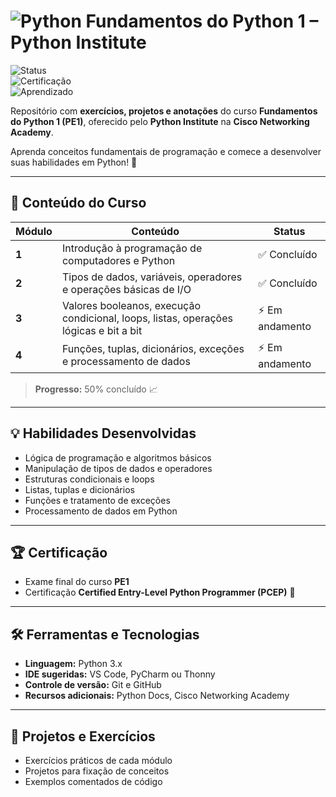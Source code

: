 # ![Python](https://img.shields.io/badge/Python-3670A0?style=for-the-badge&logo=python&logoColor=ffdd54) Fundamentos do Python 1 – Python Institute

![Status](https://img.shields.io/badge/Status-Em%20Progresso-yellow?style=for-the-badge)  
![Certificação](https://img.shields.io/badge/Certificação-PCEP-blue?style=for-the-badge)  
![Aprendizado](https://img.shields.io/badge/Aprendizado-50%25-orange?style=for-the-badge)

Repositório com **exercícios, projetos e anotações** do curso **Fundamentos do Python 1 (PE1)**, oferecido pelo **Python Institute** na **Cisco Networking Academy**.  

Aprenda conceitos fundamentais de programação e comece a desenvolver suas habilidades em Python! 🐍

---

## 🎯 Conteúdo do Curso

| Módulo | Conteúdo | Status |
|--------|----------|--------|
| **1** | Introdução à programação de computadores e Python | ✅ Concluído |
| **2** | Tipos de dados, variáveis, operadores e operações básicas de I/O | ✅ Concluído |
| **3** | Valores booleanos, execução condicional, loops, listas, operações lógicas e bit a bit | ⚡ Em andamento |
| **4** | Funções, tuplas, dicionários, exceções e processamento de dados | ⚡ Em andamento |

> **Progresso:** 50% concluído 📈

---

## 💡 Habilidades Desenvolvidas

- Lógica de programação e algoritmos básicos  
- Manipulação de tipos de dados e operadores  
- Estruturas condicionais e loops  
- Listas, tuplas e dicionários  
- Funções e tratamento de exceções  
- Processamento de dados em Python  

---

## 🏆 Certificação

- Exame final do curso **PE1**  
- Certificação **Certified Entry-Level Python Programmer (PCEP)** 🥇

---

## 🛠️ Ferramentas e Tecnologias

- **Linguagem:** Python 3.x  
- **IDE sugeridas:** VS Code, PyCharm ou Thonny  
- **Controle de versão:** Git e GitHub  
- **Recursos adicionais:** Python Docs, Cisco Networking Academy  

---

## 📂 Projetos e Exercícios

- Exercícios práticos de cada módulo  
- Projetos para fixação de conceitos  
- Exemplos comentados de código
